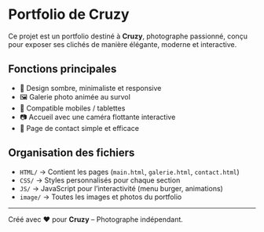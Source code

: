 # Portfolio de Cruzy

Ce projet est un portfolio destiné à **Cruzy**, photographe passionné, conçu pour exposer ses clichés de manière élégante, moderne et interactive.

## Fonctions principales

- 🎨 Design sombre, minimaliste et responsive
- 🖼️ Galerie photo animée au survol
- 📱 Compatible mobiles / tablettes
- 📷 Accueil avec une caméra flottante interactive
- 📩 Page de contact simple et efficace

## Organisation des fichiers

- `HTML/` → Contient les pages (`main.html`, `galerie.html`, `contact.html`)
- `CSS/` → Styles personnalisés pour chaque section
- `JS/` → JavaScript pour l’interactivité (menu burger, animations)
- `image/` → Toutes les images et photos du portfolio

---

Créé avec ❤️ pour **Cruzy** – Photographe indépendant.
